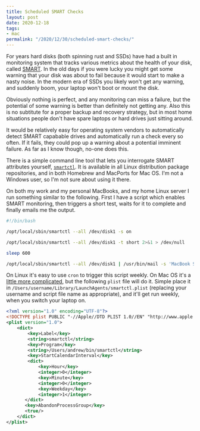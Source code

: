 ```yaml
---
title: Scheduled SMART Checks
layout: post
date: 2020-12-18
tags:
- mac
permalink: "/2020/12/30/scheduled-smart-checks/"
---
```

For years hard disks (both spinning rust and SSDs) have had a built in monitoring system that tracks
various metrics about the health of your disk, called [SMART](https://en.wikipedia.org/wiki/S.M.A.R.T.).
In the old days if you were lucky you might get some warning that your disk was about to fail because
it would start to make a nasty noise. In the modern era of SSDs you likely won't get any warning, and
suddenly boom, your laptop won't boot or mount the disk.

Obviously nothing is perfect, and any monitoring can miss a failure, but the potential of some warning
is better than definitely not getting any. Also this is no subtitute for a proper backup and recovery
strategy, but in most home situations people don't have spare laptops or hard drives just sitting around.

It would be relatively easy for operating system vendors to automatically detect SMART capabable drives
and automatically run a check every so often. If it fails, they could pop up a warning about a potential
imminent failure. As far as I know though, no-one does this.

There is a simple command line tool that lets you interrogate SMART attributes yourself,
[`smartctl`](https://www.smartmontools.org/). It is available in all Linux distribution package repositories,
and in both Homebrew and MacPorts for Mac OS. I'm not a Windows user, so I'm not sure about using it there.

On both my work and my personal MacBooks, and my home Linux server I run something similar to the following.
First I have a script which enables SMART monitoring, then triggers a short test, waits for it to complete
and finally emails me the output.

```bash
#!/bin/bash

/opt/local/sbin/smartctl --all /dev/disk1 -s on

/opt/local/sbin/smartctl --all /dev/disk1 -t short 2>&1 > /dev/null

sleep 600

/opt/local/sbin/smartctl --all /dev/disk1 | /usr/bin/mail -s 'MacBook SMART' myemailaddress
```

On Linux it's easy to use `cron` to trigger this script weekly. On Mac OS it's a [little more complicated](
https://superuser.com/questions/126907/how-can-i-get-a-script-to-run-every-day-on-mac-os-x),
but the following `plist` file will do it. Simple place it in `/Users/username/Library/LaunchAgents/smartctl.plist`
(replacing your username and script file name as appropriate), and it'll get run weekly, when you switch
your laptop on.

```xml
<?xml version="1.0" encoding="UTF-8"?>
<!DOCTYPE plist PUBLIC "-//Apple//DTD PLIST 1.0//EN" "http://www.apple.com/DTDs/PropertyList-1.0.dtd">
<plist version="1.0">
    <dict>
        <key>Label</key>
        <string>smartctl</string>
        <key>Program</key>
        <string>/Users/andrew/bin/smartctl</string>
        <key>StartCalendarInterval</key>
        <dict>
            <key>Hour</key>
            <integer>0</integer>
            <key>Minute</key>
            <integer>0</integer>
            <key>Weekday</key>
            <integer>1</integer>
       </dict>
       <key>AbandonProcessGroup</key>
       <true/>
    </dict>
</plist>
```

